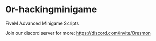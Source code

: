 # 0r-hackingminigame
FiveM Advanced Minigame Scripts

Join our discord server for more: https://discord.com/invite/0resmon
